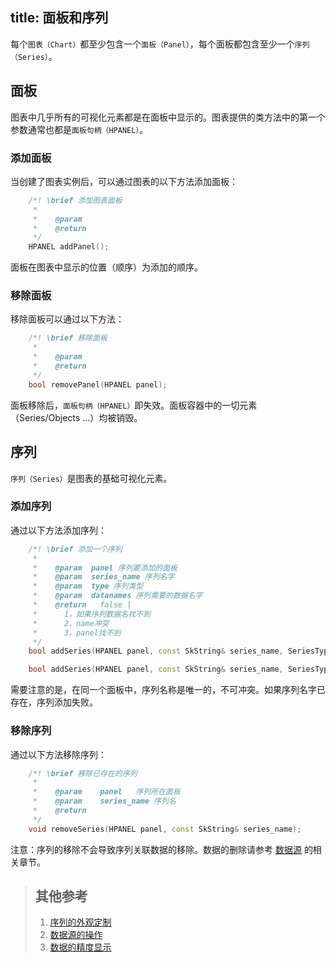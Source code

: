 title: 面板和序列
---

每个`图表（Chart）`都至少包含一个`面板（Panel）`，每个面板都包含至少一个`序列（Series）`。

## 面板

图表中几乎所有的可视化元素都是在面板中显示的。图表提供的类方法中的第一个参数通常也都是`面板句柄（HPANEL）`。

### 添加面板
当创建了图表实例后，可以通过图表的以下方法添加面板：
```cpp
    /*! \brief 添加图表面板
     *
     *    @param
     *    @return
     */
    HPANEL addPanel();
```

面板在图表中显示的位置（顺序）为添加的顺序。

### 移除面板
移除面板可以通过以下方法：
```cpp
    /*! \brief 移除面板
     *
     *    @param
     *    @return
     */
    bool removePanel(HPANEL panel);
```
面板移除后，`面板句柄（HPANEL）`即失效。面板容器中的一切元素（Series/Objects ...）均被销毁。

## 序列

`序列（Series）`是图表的基础可视化元素。

### 添加序列

通过以下方法添加序列：
```cpp
    /*! \brief 添加一个序列
     *
     *    @param  panel 序列要添加的面板
     *    @param  series_name 序列名字
     *    @param  type 序列类型
     *    @param  datanames 序列需要的数据名字
     *    @return   false |
     *      1，如果序列数据名找不到
     *      2，name冲突
     *      3，panel找不到
     */
    bool addSeries(HPANEL panel, const SkString& series_name, SeriesType typ, const SkTArray<SkString>& datanames);

    bool addSeries(HPANEL panel, const SkString& series_name, SeriesType typ, const SkString& dataname);
```

需要注意的是，在同一个面板中，序列名称是唯一的，不可冲突。如果序列名字已存在，序列添加失败。

### 移除序列

通过以下方法移除序列：

```cpp
	/*! \brief 移除已存在的序列
	 *	
	 *    @param	panel	序列所在面板
	 *    @param	series_name	序列名
	 *    @return	
	 */
	void removeSeries(HPANEL panel, const SkString& series_name);
```

注意：序列的移除不会导致序列关联数据的移除。数据的删除请参考 [数据源](datasource.html) 的相关章节。

> ## 其他参考
> 1. [序列的外观定制](series-style.html)
> 2. [数据源的操作](datasource.html)
> 3. [数据的精度显示](precision.html)